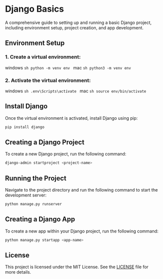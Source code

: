 
# Django Basics

A comprehensive guide to setting up and running a basic Django project, including environment setup, project creation, and app development.

## Environment Setup

### 1. Create a virtual environment:
windows
    ```sh
    python -m venv env
    ```
mac
    ```sh
    python3 -m venv env
    ```
    
### 2. Activate the virtual environment:
windows
    ```sh
    .env\Scripts\activate
    ```
mac
    ```sh
    source env/bin/activate
    ```

## Install Django

Once the virtual environment is activated, install Django using pip:

```sh
pip install django
```

## Creating a Django Project

To create a new Django project, run the following command:

```sh
django-admin startproject <project-name>
```

## Running the Project

Navigate to the project directory and run the following command to start the development server:

```sh
python manage.py runserver
```

## Creating a Django App

To create a new app within your Django project, run the following command:

```sh
python manage.py startapp <app-name>
```

## License

This project is licensed under the MIT License. See the [LICENSE](LICENSE) file for more details.
